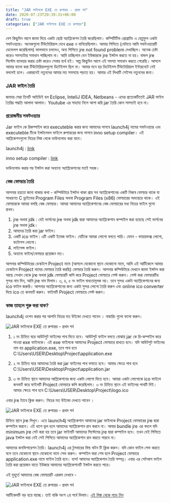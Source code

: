 ```yaml
---
title: "JAR ফাইলকে EXE তে রুপান্তর - প্রথম পর্ব"
date: 2020-07-23T20:39:31+06:00
draft: true
categories: ["JAR ফাইলকে EXE তে রুপান্তর"]
---
```


বেশ কিছুদিন আগে জাভা দিয়ে একটা ছোট্ট অ্যাপ্লিকেশন তৈরি করেছিলাম। কম্পিটিটিভ প্রোগ্রামিং এ হেল্পফুল একটা সফটওয়্যার। অনেকগুলো টিউটোরিয়াল দেখে exe ও বানিয়েছিলাম। আমার পিসিতে (যেটাতে আমি সফটওয়্যারটি ডেভেলপ করেছিলাম)  ভালভাবে চললেও, অন্য পিসিতে jre not found problem দেখাচ্ছিল। অনেক চেষ্টা করেও সমস্যাটার সমাধান পাচ্ছিলাম না। আমি চাচ্ছিলাম যেন ইউজারকে jre ইন্সটল করতে না হয়।  বান্ডল jre সিস্টেম ব্যাবহার করার চেষ্টা করেও সেবার ব্যর্থ হই। অল্প কিছুদিন আগে এই সমস্যা সমাধান করতে পেরেছি। আসলে আমার ফলো করা টিউটোরিয়ালগুলো ডিটেইলস ছিল না। আমার মনে হয় ডিটেইলস টিউটোরিয়াল ইন্টারনেটে নেই বললেই চলে। একারনেই নতুনদের আমার মত সমস্যায় পড়তে হয়। আমার এই লিখাটি সেইসব নতুনদের জন্য।

### JAR ফাইল তৈরি
জাভার সেরা তিনটি আইডিই হল Eclipse, InteliJ IDEA, Netbeans - এদের প্রত্যেকটিতেই JAR ফাইল তৈরির পদ্ধতি আলাদা আলাদা। Youtube এর সাহায্য নিলে আশা করি jar তৈরি কোন সমস্যাই হবে না।

### প্রয়োজনীয় সফটওয়্যার
Jar ফাইল কে রিকম্পাইল করে executeble করার জন্য আমাদের লাগবে launch4j নামের সফটওয়্যার এবং executeble টিকে ইন্সটলেবল ফাইলে রুপান্তরের জন্য লাগবে inno setup compiler। এই আপ্লিকেশনগুলো নিচের লিঙ্ক থেকে ডাউনলোড করা যাবে।

launch4j : [link](http://launch4j.sourceforge.net/)

inno setup compiler : [link](https://jrsoftware.org/isdl.php)

ডাউনলোড করার পর ইন্সটল করা অন্যান্য অ্যাপ্লিকেশনের মতই সহজ।

### বেজ ফোল্ডার তৈরি
আপনার হয়তো জানা থাকার কথা - কম্পিউটারে ইন্সটল থাকা প্রায় সব অ্যাপ্লিকেশানের একটি নিজস্ব ফোল্ডার থাকে যা সাধারণত C ড্রাইভের Program Files অথবা Program Files (x86) ফোল্ডারের অভ্যন্তরে থাকে। এই ফোল্ডারকে আমরা বলছি বেজ ফোল্ডার। আমরা আমাদের অ্যাপ্লিকেশানের বেজ ফোল্ডারের মধ্য নিচের ফাইল গুলো রাখব।

1. jre অথবা jdk : যেই ভার্সনের jre অথবা jdk দ্বারা আমাদের অ্যাপ্লিকেশান কম্পাইল করা হয়েছে সেই ভার্সনের jre অথবা jdk।
2. আমদের তৈরি করা jar ফাইল।
3. একটি ico ফাইল : এটি একটি ইমেজ ফাইল। যেটিকে আমরা লোগো বলতে পারি। যেমন - ফায়ারফক্স লোগো, ফটোশপ লোগো।
4. লাইসেন্স ফাইল।
5. অন্যান্য ফাইল/ফোল্ডার প্রয়োজন মত।

আপনার কম্পিউটারের ডেস্কটপে Project নামে (আসলে যেকোনো স্থানে যেকোনো নামে, আমি এই আর্টিকেলে আমার ডেস্কটপে Project নামের ফোল্ডার তৈরি করছি) ফোল্ডার তৈরি করুন।  আপনার কম্পিউটারে যেখানে জাভা ইন্সটল করা আছে সেখান থেকে jre অথবা jdk ফোল্ডারটি কপি করে Project ফোল্ডারে পেস্ট করুন। পেস্ট করা ফোল্ডারটির সুন্দর নাম দিন, আমি jre নাম দিলাম। ৩, ৪, ৫ নং ফাইল বাধ্যতামূলক নয়। তবে সুন্দর একটা অ্যাপ্লিকেশানের জন্য ico ফাইল জরুরি। আপনার অ্যাপ্লিকেশানের জন্য একটা সুন্দর লোগো তৈরি করুন এবং online ico converter দিয়ে ico তে কনভার্ট করুন। ফাইলটি Project ফোল্ডারে পেস্ট করুন।

### কাজ তাহলে শুরু করা যাক?
launch4j ওপেন করার পর আপনি নিচের মত উইন্ডো দেখতে পাবেন । নাম্বারিং গুলো ফলো করুন।

![JAR ফাইলকে EXE তে রুপান্তর - প্রথম পর্ব](/images/july20/launch4j.png)

1. ১ নং চিহ্নিত ঘরে আউটপুট ফাইলের পাথ দিতে হবে। আউটপুট ফাইল বলতে বোঝায় jar কে রি-কম্পাইল করে পাওয়া exe ফাইলকে। এই exe ফাইলকে আমাদের Project ফোল্ডারে রাখতে হবে। যদি আউটপুট ফাইলের নাম হয় application.exe, তবে  পাথ হবে C:\Users\USER\Desktop\Project\application.exe

2.  ২ নং চিহ্নিত ঘরে আমাদের তৈরি করা jar ফাইলের পাথ বসাতে হবে। আমার ক্ষেত্রে পাথ হবে C:\Users\USER\Desktop\Project\application.jar

3. ৩ নং চিহ্নিত স্থানে আমাদের আপ্লিকেশনের জন্য একটা লোগো দিতে হবে। আমরা একটা লোগোকে ico ফাইলে কনভার্ট করে ফাইলটি Project ফোল্ডারে কপি করেছিলাম। ৩ নং চিহ্নিত স্থানে এই ফাইলের পাথটি দিই। আমার ক্ষেত্রে পাথ হবে C:\Users\USER\Desktop\Project\logo.ico

এবার jre ট্যাবে ক্লিক করুন। নিচের মত উইন্ডো দেখতে পাবেন ।

![JAR ফাইলকে EXE তে রুপান্তর - প্রথম পর্ব](/images/july20/jre_tab.png)

চিহ্নিত স্থানে jre লিখুন। এতে launch4j অ্যাপ্লিকেশান আমাদের jar ফাইলকে Project ফোল্ডারের jre দ্বারা কম্পাইল করবে। এই ধাপে ভুল হলে আমাদের অ্যাপ্লিকেশান রান করবে না। আবার bundle jre এর বদলে যদি minimum jre সেট করা হয় তবে jar ফাইলটি  আমাদের সিস্টেমের jre দ্বারা কম্পাইল হবে। তখন যেই পিসিতে java ইন্সটল করা নেই সেই পিসিতে আমাদের অ্যাপ্লিকেশান রান করতে পারবে না।

আমাদের কনফিগারেশন তৈরি। launch4j এর টুলবারের বিল্ড বাটন টি ক্লিক করুন। যদি কোন ফাইল সেভ করতে বলে তবে যেকোনো স্থানে যেকোনো নামে সেভ করুন। কম্পাইল করা শেষ হলে Project ফোল্ডারে application.exe নামে ফাইল তৈরি হবে। ব্যস! আমদের অ্যাপ্লিকেশান তৈরি সম্পন্ন। এবার এর সেটআপ ফাইল তৈরি করা প্রয়োজন যাতে ইউজার আমাদের অ্যাপ্লিকেশানটি ইন্সটল করতে পারে।

এই মুহূর্তে আমাদের বেজ ফোল্ডারটি এরকম দেখাবে -

![JAR ফাইলকে EXE তে রুপান্তর - প্রথম পর্ব](/images/july20/base_folder.jpg)

আর্টিকেলটি বড় হয়ে যাচ্ছে। তাই বাকি অংশ ২য় পর্বে দিলাম। [এই লিঙ্ক থেকে পড়ে নিন](/post/jar-to-exe-2/)